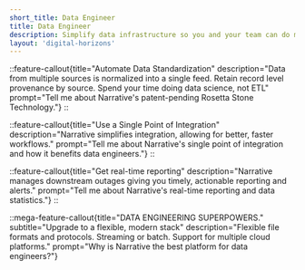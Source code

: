 ```yaml
---
short_title: Data Engineer
title: Data Engineer
description: Simplify data infrastructure so you and your team can do more important things.
layout: 'digital-horizons'
---
```


::feature-callout{title="Automate Data Standardization" description="Data from multiple sources is normalized into a single feed. Retain record level provenance by source. Spend your time doing data science, not ETL" prompt="Tell me about Narrative's patent-pending Rosetta Stone Technology."}
::

::feature-callout{title="Use a Single Point of Integration" description="Narrative simplifies integration, allowing for better, faster workflows." prompt="Tell me about Narrative's single point of integration and how it benefits data engineers."}
::

::feature-callout{title="Get real-time reporting" description="Narrative manages downstream outages giving you timely, actionable reporting and alerts." prompt="Tell me about Narrative's real-time reporting and data statistics."}
::

::mega-feature-callout{title="DATA ENGINEERING SUPERPOWERS." subtitle="Upgrade to a flexible, modern stack" description="Flexible file formats and protocols. Streaming or batch. Support for multiple cloud platforms." prompt="Why is Narrative the best platform for data engineers?"}

